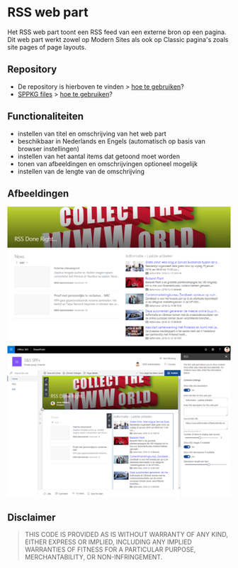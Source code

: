 # RSS web part

Het RSS web part toont een RSS feed van een externe bron op een pagina. Dit web part werkt zowel op Modern Sites als ook op Classic pagina's zoals site pages of page layouts.  

## Repository

- De repository is hierboven te vinden > [hoe te gebruiken][link1]?
- [SPPKG files](https://github.com/Portiva-O365/webpart-rss/tree/master/sharepoint) > [hoe te gebruiken][link2]?

## Functionaliteiten

- instellen van titel en omschrijving van het web part
- beschikbaar in Nederlands en Engels (automatisch op basis van browser instellingen)
- instellen van het aantal items dat getoond moet worden
- tonen van afbeeldingen en omschrijvingen optioneel mogelijk
- instellen van de lengte van de omschrijving

## Afbeeldingen

![Pagina met RSS web part][image01]
![Web Part Configuratie][image02]

## Disclaimer

> THIS CODE IS PROVIDED AS IS WITHOUT WARRANTY OF ANY KIND, EITHER EXPRESS OR IMPLIED, INCLUDING ANY IMPLIED WARRANTIES OF FITNESS FOR A PARTICULAR PURPOSE, MERCHANTABILITY, OR NON-INFRINGEMENT.

[image01]: ./afbeeldingen/RSS01.png
[image02]: ./afbeeldingen/RSS02.png

[link1]: https://github.com/Portiva-O365/portfolio/blob/master/repository-gebruiken.md
[link2]: https://github.com/Portiva-O365/portfolio/blob/master/repository-packages.md
